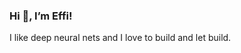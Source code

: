 ### Hi 👋, I’m Effi!

I like deep neural nets and I love to build and let build.



<!--
**itseffi/itseffi** is my ✨ _special_ ✨ repository because the `README.md` (this file) appears on my GitHub profile.

Here are some ideas to get you started:

- 🔭 I’m currently working on ...
- 🌱 I’m currently learning ...
- 👯 I’m looking to collaborate on ...
- 🤔 I’m looking for help with ...
- 💬 Ask me about ...
- 📫 How to reach me: ...
- 😄 Pronouns: ...
- ⚡ Fun fact: ...
-->
